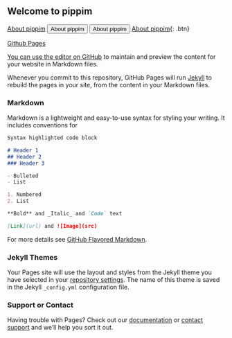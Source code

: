 ## Welcome to pippim

[About pippim](https://pippim.github.io/about.html)
<button name="about_btn" onclick="https://pippim.github.io/about.html">About pippim</button>
<button onclick="location.href='https://pippim.github.io/about.html'" type="button">
         About pippim</button>
[About pippim](https://pippim.github.io/about.html){: .btn}
<div class="container">
  <a href="#" class="button" onclick="location.href='https://pippim.github.io/about.html'>About pippim</a>
</div>  


### Github Pages

You can use the [editor on GitHub](https://github.com/pippim/pippim.github.io/edit/main/index.md) to maintain and preview the content for your website in Markdown files.

Whenever you commit to this repository, GitHub Pages will run [Jekyll](https://jekyllrb.com/) to rebuild the pages in your site, from the content in your Markdown files.

### Markdown

Markdown is a lightweight and easy-to-use syntax for styling your writing. It includes conventions for

```markdown
Syntax highlighted code block

# Header 1
## Header 2
### Header 3

- Bulleted
- List

1. Numbered
2. List

**Bold** and _Italic_ and `Code` text

[Link](url) and ![Image](src)
```

For more details see [GitHub Flavored Markdown](https://guides.github.com/features/mastering-markdown/).

### Jekyll Themes

Your Pages site will use the layout and styles from the Jekyll theme you have selected in your [repository settings](https://github.com/pippim/pippim.github.io/settings/pages). The name of this theme is saved in the Jekyll `_config.yml` configuration file.

### Support or Contact

Having trouble with Pages? Check out our [documentation](https://docs.github.com/categories/github-pages-basics/) or [contact support](https://support.github.com/contact) and we’ll help you sort it out.

